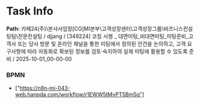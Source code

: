 # Task Info

**Path:** 카페24(주)\본사사업장\[CG]MI본부\고객성장센터\고객성장그룹\비즈니스컨설팅팀\전문컨설팅 / djjang / [349224] 코칭 시행 _ 대면미팅_비대면미팅_미팅준비_고객사 또는 당사 방문 및 온라인 채널을 통한 미팅에서 정의된 안건을 논의하고, 고객 요구사항에 따라 자동화로 확보된 정보를 검토·숙지하여 실제 미팅에 활용할 수 있도록 준비 / 2025-10-01_00-00-00

### BPMN
- ["https://n8n-mi-043-web.hanpda.com/workflow/r1EWW5tMvPT5Bm5q"]


